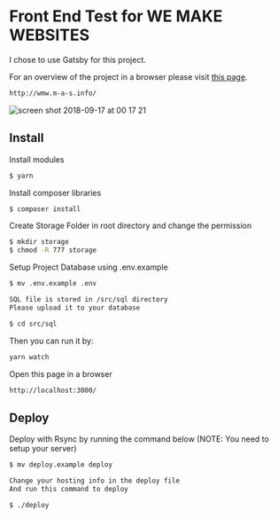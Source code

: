 # Front End Test for WE MAKE WEBSITES

I chose to use Gatsby for this project.

For an overview of the project in a browser please visit [this page](http://wmw.m-a-s.info/).

```sh
http://wmw.m-a-s.info/
```

![screen shot 2018-09-17 at 00 17 21](https://user-images.githubusercontent.com/4133530/45602073-52ba0a80-ba0f-11e8-88d1-791786a74db4.png)


## Install

Install modules

```sh
$ yarn
```

Install composer libraries

```sh
$ composer install
```

Create Storage Folder in root directory and change the permission

```sh
$ mkdir storage
$ chmod -R 777 storage
```

Setup Project Database using .env.example

```sh
$ mv .env.example .env

SQL file is stored in /src/sql directory
Please upload it to your database

$ cd src/sql
```

Then you can run it by:

```sh
yarn watch
```

Open this page in a browser

```sh
http://localhost:3000/
```

## Deploy

Deploy with Rsync by running the command below (NOTE: You need to setup your server)

```sh
$ mv deploy.example deploy

Change your hosting info in the deploy file
And run this command to deploy

$ ./deploy
```
